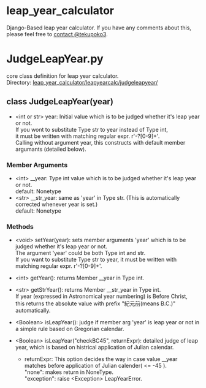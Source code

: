 <!--
___        ______     ____ _                 _  ___  
        / \ \      / / ___|   / ___| | ___  _   _  __| |/ _ \ 
       / _ \ \ /\ / /\___ \  | |   | |/ _ \| | | |/ _` | (_) |
      / ___ \ V  V /  ___) | | |___| | (_) | |_| | (_| |\__, |
     /_/   \_\_/\_/  |____/   \____|_|\___/ \__,_|\__,_|  /_/ 
 ----------------------------------------------------------------- 


Hi there! Welcome to AWS Cloud9!

To get started, create some files, play with the terminal,
or visit https://docs.aws.amazon.com/console/cloud9/ for our documentation.

Happy coding!
-->
# leap_year_calculator

Django-Based leap year calculator.
If you have any comments about this, please feel free to [contact @tekupoko3](https://twitter.com/tekupoko3).

# JudgeLeapYear.py

core class definition for leap year calculator.  
Directory: [leap\_year\_calculator/leapyearcalc/judgeleapyear/](https://github.com/tekupoko3/leap_year_calculator/tree/master/leapyearcalc/judgeleapyear)

## class JudgeLeapYear(year)

  - \<int or str\> year: Initial value which is to be judged whether it's leap year or not.  
    If you wont to substitute Type str to year instead of Type int,  
    it must be written with matching regular expr. r'\-?[0-9]+'.  
    Calling without argument year, this constructs with default member argumants (detailed below).  

### Member Arguments
  - \<int\> \_\_year: Type int value which is to be judged whether it's leap year or not.  
    default: Nonetype  
  - \<str\> \_\_str_year: same as 'year' in Type str. (This is automatically corrected whenever year is set.)  
    default: Nonetype  

### Methods
  - \<void\> setYear(year): sets member arguments 'year' which is to be judged whether it's leap year or not.  
    The argument 'year' could be both Type int and str.  
    If you want to substitute Type str to year, it must be written with matching regular expr. r'\-?[0-9]+'.

  - \<int\> getYear(): returns Member \_\_year in Type int.

  - \<str\> getStrYear(): returns Member \_\_str_year in Type int.  
    If year (expressed in Astronomical year numbering) is Before Christ,  
    this returns the absolute value with prefix "紀元前(means B.C.)" automatically.

  - \<Boolean\> isLeapYear(): judge if member arg 'year' is leap year or not in a simple rule based on Gregorian calendar.

  - \<Boolean\> isLeapYear("checkBC45", returnExpr): detailed judge of leap year, which is based on histrical application of Julian calendar.  
    - returnExpr: This option decides the way in case value \_\_year matches before application of Julian calender( <= -45 ).  
      "none": makes return in NoneType.  
      "exception": raise \<Exception\> LeapYearError.  

